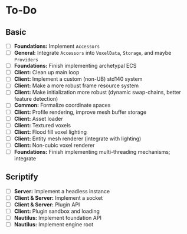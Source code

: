 # To-Do

## Basic

- [ ] **Foundations:** Implement `Accessors`
- [ ] **General:** Integrate `Accessors` into `VoxelData`, `Storage`, and maybe `Providers`
- [ ] **Foundations:** Finish implementing archetypal ECS
- [ ] **Client:** Clean up main loop
- [ ] **Client:** Implement a custom (non-UB) std140 system
- [ ] **Client:** Make a more robust frame resource system
- [ ] **Client:** Make initialization more robust (dynamic swap-chains, better feature detection)
- [ ] **Common:** Formalize coordinate spaces
- [ ] **Client:** Profile rendering, improve mesh buffer storage
- [ ] **Client:** Asset loader
- [ ] **Client:** Textured voxels
- [ ] **Client:** Flood fill voxel lighting
- [ ] **Client:** Entity mesh renderer (integrate with lighting)
- [ ] **Client:** Non-cubic voxel renderer
- [ ] **Foundations:** Finish implementing multi-threading mechanisms; integrate

## Scriptify

- [ ] **Server:** Implement a headless instance
- [ ] **Client & Server:** Implement a socket
- [ ] **Client & Server:** Plugin API
- [ ] **Client:** Plugin sandbox and loading
- [ ] **Nautilus:** Implement foundation API
- [ ] **Nautilus:** Implement engine root
